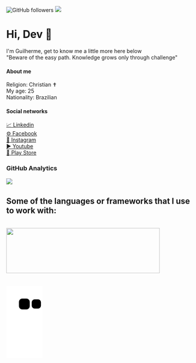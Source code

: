 
![GitHub followers](https://img.shields.io/github/followers/sirguilherme97?color=111&logo=github&logoColor=fff&style=for-the-badge)
![](https://komarev.com/ghpvc/?username=sirguilherme97)

<div>
	<h1>Hi, Dev 🚀</h1>
I'm Guilherme, get to know me a little more here below<br>
"Beware of the easy path. Knowledge grows only through challenge"
</div>
<h4>About me</h4>
<p>
		Religion: Christian ✝<br>
		My age: 25<br>
		Nationality: Brazilian
</p>

<h4>Social networks</h4>
<a href="https://www.linkedin.com/in/sirguilherme97/"/>📈 Linkedin<br>
<a href="https://www.facebook.com/Guilhermehls/">⚙ Facebook</a><br>
<a href="https://www.instagram.com/sir._.guilherme/">📸 Instagram</a><br>
<a href="https://www.youtube.com/channel/UCrhKC4TO2fF9p_fHZiYYlyA">▶ Youtube</a><br>
<a href="https://play.google.com/store/apps/dev?id=8070569476379446009">👜 Play Store</a>
    
<h3>GitHub Analytics</h3>
<div align="left" style="display: block">
 <img  width="530em" src="https://github-readme-stats.vercel.app/api/top-langs/?username=sirguilherme97&layout=compact&theme=ocean_dark&count_private=true" />
</div>
	
## Some of the languages or frameworks that I use to work with:
<div style="display: inline_block"><br>
 <img height="120" width="90%" src="https://skillicons.dev/icons?i=js,ts,react,nextjs,vite,nodejs,figma,tailwind,sass,html,css,c,cpp,py,blender,ps,vscode,stackoverflow,discord,svg&perline=10"><br></br>
</div>

![Snake SVG](https://github.com/sirguilherme97/sirguilherme97/blob/output/github-contribution-grid-snake.svg)
